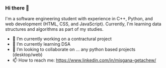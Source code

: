 ### Hi there 👋

<!--
**MisganaGetachew/MisganaGetachew** is a ✨ _special_ ✨ repository because its `README.md` (this file) appears on your GitHub profile.

Here are some ideas to get you started:


-->
I'm a software engineering student with experience in C++, Python, and web development (HTML, CSS, and JavaScript).
Currently, I'm learning data structures and algorithms as part of my studies. 
- 🔭 I’m currently working on a contractural project
- 🌱 I’m currently learning DSA
- 👯 I’m looking to collaborate on ... any python based projects (desktop/web)
- 📫 How to reach me: https://www.linkedin.com/in/misgana-getachew/
